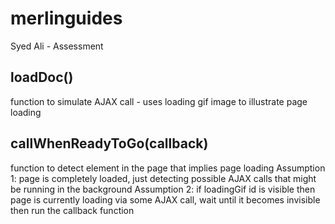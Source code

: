 # merlinguides
Syed Ali - Assessment

## loadDoc()
function to simulate AJAX call - uses loading gif image to illustrate page loading

## callWhenReadyToGo(callback)
function to detect element in the page that implies page loading
Assumption 1: page is completely loaded, just detecting possible AJAX calls that might be running in the background
Assumption 2: if loadingGif id is visible then page is currently loading via some AJAX call, wait until it becomes invisible then run the callback function
